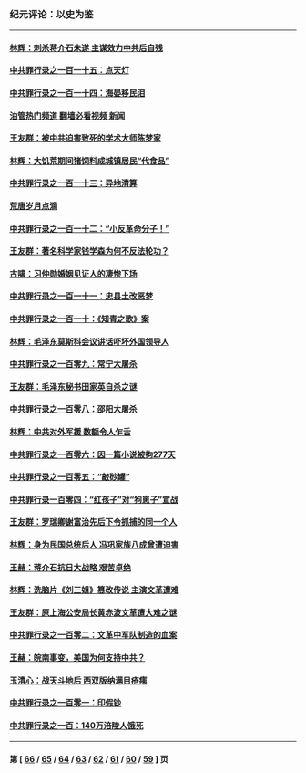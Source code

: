 ### 纪元评论：以史为鉴
---
#### [林辉：刺杀蒋介石未遂 主谋效力中共后自残](../../pages/nsc1028/n13935457.md?02230330) 
#### [中共罪行录之一百一十五：点天灯](../../pages/nsc1028/n13935336.md?02230330) 
#### [中共罪行录之一百一十四：海晏移民泪](../../pages/nsc1028/n13934634.md?02230330) 
#### [油管热门频道 翻墙必看视频 新闻](ok?02230330)
#### [王友群：被中共迫害致死的学术大师陈梦家](../../pages/nsc1028/n13932885.md?02230330) 
#### [林辉：大饥荒期间猪饲料成城镇居民“代食品”](../../pages/nsc1028/n13933558.md?02230330) 
#### [中共罪行录之一百一十三：异地清算](../../pages/nsc1028/n13930716.md?02230330) 
#### [荒唐岁月点滴](../../pages/nsc1028/n13931451.md?02230330) 
#### [中共罪行录之一百一十二：“小反革命分子！”](../../pages/nsc1028/n13926295.md?02230330) 
#### [王友群：著名科学家钱学森为何不反法轮功？](../../pages/nsc1028/n13923607.md?02230330) 
#### [古啸：习仲勋婚姻见证人的凄惨下场](../../pages/nsc1028/n13923826.md?02230330) 
#### [中共罪行录之一百一十一：忠县土改恶梦](../../pages/nsc1028/n13923119.md?02230330) 
#### [中共罪行录之一百一十：《知青之歌》案](../../pages/nsc1028/n13920732.md?02230330) 
#### [林辉：毛泽东莫斯科会议讲话吓坏外国领导人](../../pages/nsc1028/n13917931.md?02230330) 
#### [中共罪行录之一百零九：常宁大屠杀](../../pages/nsc1028/n13917366.md?02230330) 
#### [王友群：毛泽东秘书田家英自杀之谜](../../pages/nsc1028/n13916918.md?02230330) 
#### [中共罪行录之一百零八：邵阳大屠杀](../../pages/nsc1028/n13916622.md?02230330) 
#### [林辉：中共对外军援 数额令人乍舌](../../pages/nsc1028/n13914615.md?02230330) 
#### [中共罪行录之一百零六：因一篇小说被拘277天](../../pages/nsc1028/n13913548.md?02230330) 
#### [中共罪行录之一百零五：“敲砂罐”](../../pages/nsc1028/n13912910.md?02230330) 
#### [中共罪行录一百零四：“红孩子”对“狗崽子”宣战](../../pages/nsc1028/n13908811.md?02230330) 
#### [王友群：罗瑞卿谢富治先后下令抓捕的同一个人](../../pages/nsc1028/n13907857.md?02230330) 
#### [林辉：身为民国总统后人 冯巩家族八成曾遭迫害](../../pages/nsc1028/n13907756.md?02230330) 
#### [王赫：蒋介石抗日大战略 艰苦卓绝](../../pages/nsc1028/n13904249.md?02230330) 
#### [林辉：洗脑片《刘三姐》篡改传说 主演文革遭难](../../pages/nsc1028/n13899238.md?02230330) 
#### [王友群：原上海公安局长黄赤波文革遭大难之谜](../../pages/nsc1028/n13898139.md?02230330) 
#### [中共罪行录之一百零二：文革中军队制造的血案](../../pages/nsc1028/n13897782.md?02230330) 
#### [王赫：皖南事变，美国为何支持中共？](../../pages/nsc1028/n13897035.md?02230330) 
#### [玉清心：战天斗地后 西双版纳满目疮痍](../../pages/nsc1028/n13895566.md?02230330) 
#### [中共罪行录之一百零一：印假钞](../../pages/nsc1028/n13896066.md?02230330) 
#### [中共罪行录之一百：140万涪陵人饿死](../../pages/nsc1028/n13892716.md?02230330) 

---
#### 第 [ [66](./66.md?02230330) / [65](./65.md?02230330) / [64](./64.md?02230330) / [63](./63.md?02230330) / [62](./62.md?02230330) / [61](./61.md?02230330) / [60](./60.md?02230330) / [59](./59.md?02230330) ] 页
